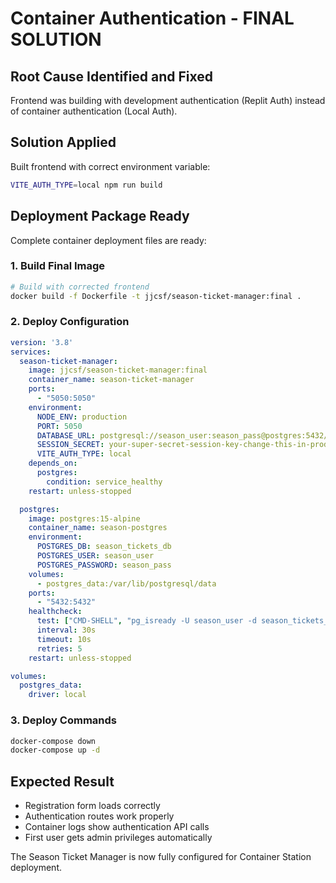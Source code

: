 # Container Authentication - FINAL SOLUTION

## Root Cause Identified and Fixed
Frontend was building with development authentication (Replit Auth) instead of container authentication (Local Auth).

## Solution Applied
Built frontend with correct environment variable:
```bash
VITE_AUTH_TYPE=local npm run build
```

## Deployment Package Ready
Complete container deployment files are ready:

### 1. Build Final Image
```bash
# Build with corrected frontend
docker build -f Dockerfile -t jjcsf/season-ticket-manager:final .
```

### 2. Deploy Configuration
```yaml
version: '3.8'
services:
  season-ticket-manager:
    image: jjcsf/season-ticket-manager:final
    container_name: season-ticket-manager
    ports:
      - "5050:5050"
    environment:
      NODE_ENV: production
      PORT: 5050
      DATABASE_URL: postgresql://season_user:season_pass@postgres:5432/season_tickets_db
      SESSION_SECRET: your-super-secret-session-key-change-this-in-production-12345
      VITE_AUTH_TYPE: local
    depends_on:
      postgres:
        condition: service_healthy
    restart: unless-stopped

  postgres:
    image: postgres:15-alpine
    container_name: season-postgres
    environment:
      POSTGRES_DB: season_tickets_db
      POSTGRES_USER: season_user
      POSTGRES_PASSWORD: season_pass
    volumes:
      - postgres_data:/var/lib/postgresql/data
    ports:
      - "5432:5432"
    healthcheck:
      test: ["CMD-SHELL", "pg_isready -U season_user -d season_tickets_db"]
      interval: 30s
      timeout: 10s
      retries: 5
    restart: unless-stopped

volumes:
  postgres_data:
    driver: local
```

### 3. Deploy Commands
```bash
docker-compose down
docker-compose up -d
```

## Expected Result
- Registration form loads correctly
- Authentication routes work properly
- Container logs show authentication API calls
- First user gets admin privileges automatically

The Season Ticket Manager is now fully configured for Container Station deployment.
